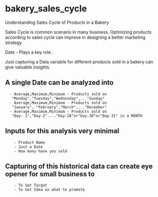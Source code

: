 # bakery_sales_cycle
Understanding Sales Cycle of Products in a Bakery

Sales Cycle is common scenario in many business. Optimizing products according to sales cycle can improve in designing a better marketing strategy

Date - Plays a key role .

Just capturing a Data variable for different products sold in a bakery can give valuable insights.

## A single Date can be analyzed into
      - Average,Maximum,Minimum - Products sold on
       "Monday","Tuesday","Wednesday",..."Sunday"
      - Average,Maximum,Minimum - Products sold on
       "January", "February","March",..."December"
      - Average,Maximum,Minimum - Products sold on
       "Day- 1","Day-2"...."Day-28"or"Day-30"or"Day-31" in a MONTH

##  Inputs for this analysis very minimal
        - Product Name
        - Just a Date
        - How many have you sold
##  Capturing of this historical data can create eye opener for small business to
        - To Set Target
        - To Get Idea on what to promote
